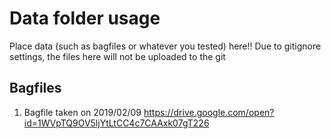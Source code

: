 # Data folder usage

Place data (such as bagfiles or whatever you tested) here!!
Due to gitignore settings, the files here will not be uploaded to the git


## Bagfiles

1. Bagfile taken on 2019/02/09 https://drive.google.com/open?id=1WVpTQ9OV5ljYtLtCC4c7CAAxk07gT226

